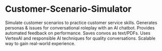 # Customer-Scenario-Simulator
Simulate customer scenarios to practice customer service skills. Generates personas &amp; issues for conversational roleplay with an AI chatbot. Provides automated feedback on performance. Saves convos as text/PDFs. Uses VertexAI and responsible AI techniques for quality conversations. Scalable way to gain real-world experience.
